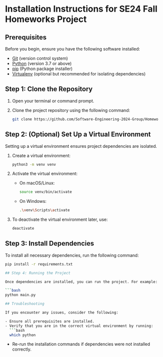 # Installation Instructions for SE24 Fall Homeworks Project
## Prerequisites

Before you begin, ensure you have the following software installed:

- [Git](https://git-scm.com/) (version control system)
- [Python](https://www.python.org/downloads/) (version 3.7 or above)
- [pip](https://pip.pypa.io/en/stable/) (Python package installer)
- [Virtualenv](https://virtualenv.pypa.io/en/stable/) (optional but recommended for isolating dependencies)

## Step 1: Clone the Repository

1. Open your terminal or command prompt.
2. Clone the project repository using the following command:

   ```bash
   git clone https://github.com/Software-Engineering-2024-Group/Homework.git
## Step 2: (Optional) Set Up a Virtual Environment

Setting up a virtual environment ensures project dependencies are isolated.

1. Create a virtual environment:
   ```bash
   python3 -m venv venv
   ```

2. Activate the virtual environment:
   - On macOS/Linux:
     ```bash
     source venv/bin/activate
     ```

   - On Windows:
     ```bash
     .\venv\Scripts\activate
     ```

3. To deactivate the virtual environment later, use:
   ```bash
   deactivate
   ```
## Step 3: Install Dependencies

To install all necessary dependencies, run the following command:

```bash
pip install -r requirements.txt

## Step 4: Running the Project

Once dependencies are installed, you can run the project. For example:

```bash
python main.py

## Troubleshooting

If you encounter any issues, consider the following:

- Ensure all prerequisites are installed.
- Verify that you are in the correct virtual environment by running:
  ```bash
  which python
  ```

- Re-run the installation commands if dependencies were not installed correctly.

